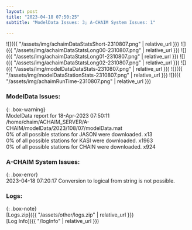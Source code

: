 ```yaml
---
layout: post
title: "2023-04-18 07:50:25"
subtitle: "ModelData Issues: 3; A-CHAIM System Issues: 1"

---
```


![]({{ "/assets/img/achaimDataStatsShort-2310807.png" | relative_url }})
![]({{ "/assets/img/achaimDataStatsLong00-2310807.png" | relative_url }})
![]({{ "/assets/img/achaimDataStatsLong01-2310807.png" | relative_url }})
![]({{ "/assets/img/achaimDataStatsLong02-2310807.png" | relative_url }})
![]({{ "/assets/img/modelDataDataStats-2310807.png" | relative_url }})
![]({{ "/assets/img/modelDataStationStats-2310807.png" | relative_url }})
![]({{ "/assets/img/achaimRunTime-2310807.png" | relative_url }})


### ModelData Issues:  
  
{: .box-warning}  
 ModelData report for 18-Apr-2023 07:50:11   
 /home/chaim/ACHAIM_SERVER/A-CHAIM/modelData/2023/108/07/modelData.mat   
 0% of all possible stations for JASON were downloaded. x13   
 0% of all possible stations for KASI were downloaded. x1963   
 0% of all possible stations for CHAIN were downloaded. x924   
  
### A-CHAIM System Issues:  
  
{: .box-error}  
2023-04-18 07:20:17 Conversion to logical from string is not possible.  

### Logs:  
  
{: .box-note}  
[Logs.zip]({{ "/assets/other/logs.zip" | relative_url }})  
[Log Info]({{ "/logInfo" | relative_url }})  
